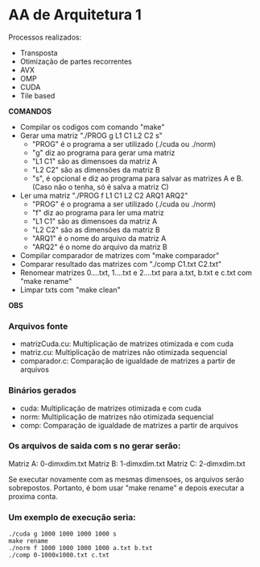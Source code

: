 # AA de Arquitetura 1
Processos realizados:
- Transposta
- Otimização de partes recorrentes
- AVX
- OMP
- CUDA
- Tile based

**COMANDOS**
- Compilar os codigos com comando "make"
- Gerar uma matriz "./PROG g L1 C1 L2 C2 s"
  - "PROG" é o programa a ser utilizado (./cuda ou ./norm)
  - "g" diz ao programa para gerar uma matriz
  - "L1 C1" são as dimensoes da matriz A
  - "L2 C2" são as dimensões da matriz B
  - "s", é opcional e diz ao programa para salvar as matrizes A e B. (Caso não o tenha, só é salva a matriz C)
- Ler uma matriz "./PROG f L1 C1 L2 C2 ARQ1 ARQ2"
  - "PROG" é o programa a ser utilizado (./cuda ou ./norm)
  - "f" diz ao programa para ler uma matriz
  - "L1 C1" são as dimensoes da matriz A
  - "L2 C2" são as dimensões da matriz B
  - "ARQ1" é o nome do arquivo da matriz A
  - "ARQ2" é o nome do arquivo da matriz B
- Compilar comparador de matrizes com "make comparador"
- Comparar resultado das matrizes com  "./comp C1.txt C2.txt"
- Renomear matrizes 0....txt, 1....txt e  2....txt para a.txt, b.txt e c.txt com "make rename"
- Limpar txts com "make clean"

**OBS**
### Arquivos fonte
- matrizCuda.cu: Multiplicação de matrizes otimizada e com cuda
- matriz.cu: Multiplicação de matrizes não otimizada sequencial
- comparador.c: Comparação de igualdade de matrizes a partir de arquivos

### Binários gerados
- cuda: Multiplicação de matrizes otimizada e com cuda
- norm: Multiplicação de matrizes não otimizada sequencial
- comp: Comparação de igualdade de matrizes a partir de arquivos

### Os arquivos de saida com s no gerar serão:
Matriz A: 0-dimxdim.txt
Matriz B: 1-dimxdim.txt
Matriz C: 2-dimxdim.txt

Se executar novamente com as mesmas dimensoes, os arquivos serão sobrepostos.
Portanto, é bom usar "make rename" e depois executar a proxima conta.

### Um exemplo de execução seria:
```
./cuda g 1000 1000 1000 1000 s
make rename
./norm f 1000 1000 1000 1000 a.txt b.txt
./comp 0-1000x1000.txt c.txt
```
